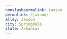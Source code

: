 ```yaml
---
﻿nonslashpermalink: jaxson
permalink: /jaxson/
alley: Jaxson
city: Springdale
state: Arkansas
---
```

